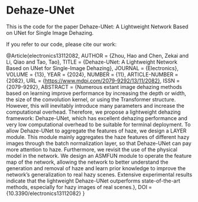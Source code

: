 # Dehaze-UNet
This is the code for the paper Dehaze-UNet: A Lightweight Network Based on UNet for Single Image Dehazing.



If you refer to our code, please cite our work:



@Article{electronics13112082,
AUTHOR = {Zhou, Hao and Chen, Zekai and Li, Qiao and Tao, Tao},
TITLE = {Dehaze-UNet: A Lightweight Network Based on UNet for Single-Image Dehazing},
JOURNAL = {Electronics},
VOLUME = {13},
YEAR = {2024},
NUMBER = {11},
ARTICLE-NUMBER = {2082},
URL = {https://www.mdpi.com/2079-9292/13/11/2082},
ISSN = {2079-9292},
ABSTRACT = {Numerous extant image dehazing methods based on learning improve performance by increasing the depth or width, the size of the convolution kernel, or using the Transformer structure. However, this will inevitably introduce many parameters and increase the computational overhead. Therefore, we propose a lightweight dehazing framework: Dehaze-UNet, which has excellent dehazing performance and very low computational overhead to be suitable for terminal deployment. To allow Dehaze-UNet to aggregate the features of haze, we design a LAYER module. This module mainly aggregates the haze features of different hazy images through the batch normalization layer, so that Dehaze-UNet can pay more attention to haze. Furthermore, we revisit the use of the physical model in the network. We design an ASMFUN module to operate the feature map of the network, allowing the network to better understand the generation and removal of haze and learn prior knowledge to improve the network’s generalization to real hazy scenes. Extensive experimental results indicate that the lightweight Dehaze-UNet outperforms state-of-the-art methods, especially for hazy images of real scenes.},
DOI = {10.3390/electronics13112082}
}


